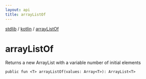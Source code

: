 ```yaml
---
layout: api
title: arrayListOf
---
```

[stdlib](../index.html) / [kotlin](index.html) / [arrayListOf](arrayListOf.html)

# arrayListOf
Returns a new ArrayList with a variable number of initial elements
```
public fun <T> arrayListOf(values: Array<T>): ArrayList<T>
```
